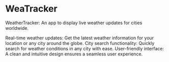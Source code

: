 # WeaTracker
WeatherTracker: An app to display live weather updates for cities worldwide.

Real-time weather updates: Get the latest weather information for your location or any city around the globe.
City search functionality: Quickly search for weather conditions in any city with ease.
User-friendly interface: A clean and intuitive design ensures a seamless user experience.
